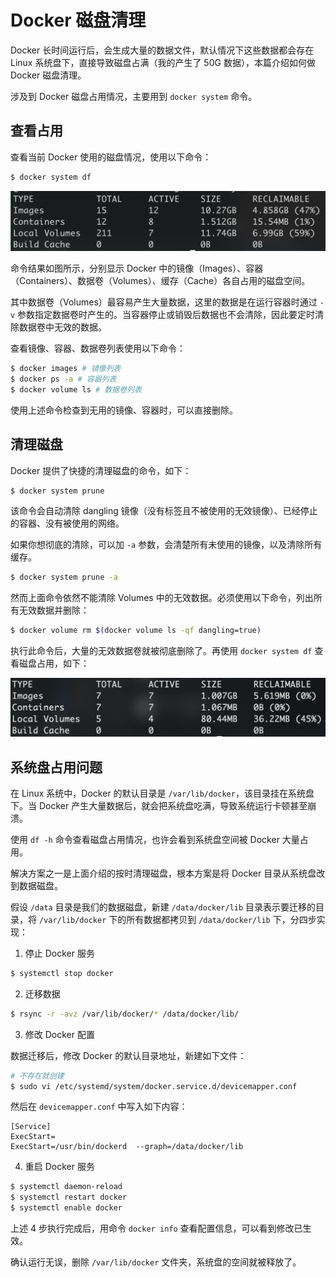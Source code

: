# Docker 磁盘清理

Docker 长时间运行后，会生成大量的数据文件，默认情况下这些数据都会存在 Linux 系统盘下，直接导致磁盘占满（我的产生了 50G 数据），本篇介绍如何做 Docker 磁盘清理。

涉及到 Docker 磁盘占用情况，主要用到 `docker system` 命令。

## 查看占用

查看当前 Docker 使用的磁盘情况，使用以下命令：

```sh
$ docker system df
```

![](./imgs/2023-02-01-18-09-52.png)

命令结果如图所示，分别显示 Docker 中的镜像（Images）、容器（Containers）、数据卷（Volumes）、缓存（Cache）各自占用的磁盘空间。

其中数据卷（Volumes）最容易产生大量数据，这里的数据是在运行容器时通过 `-v` 参数指定数据卷时产生的。当容器停止或销毁后数据也不会清除，因此要定时清除数据卷中无效的数据。

查看镜像、容器、数据卷列表使用以下命令：

```sh
$ docker images # 镜像列表
$ docker ps -a # 容器列表
$ docker volume ls # 数据卷列表
```

使用上述命令检查到无用的镜像、容器时，可以直接删除。

## 清理磁盘

Docker 提供了快捷的清理磁盘的命令，如下：

```sh
$ docker system prune
```

该命令会自动清除 dangling 镜像（没有标签且不被使用的无效镜像）、已经停止的容器、没有被使用的网络。

如果你想彻底的清除，可以加 `-a` 参数，会清楚所有未使用的镜像，以及清除所有缓存。

```sh
$ docker system prune -a
```

然而上面命令依然不能清除 Volumes 中的无效数据。必须使用以下命令，列出所有无效数据并删除：

```sh
$ docker volume rm $(docker volume ls -qf dangling=true)
```

执行此命令后，大量的无效数据卷就被彻底删除了。再使用 `docker system df` 查看磁盘占用，如下：

![](./imgs/2023-02-01-17-26-27.png)

## 系统盘占用问题

在 Linux 系统中，Docker 的默认目录是 `/var/lib/docker`，该目录挂在系统盘下。当 Docker 产生大量数据后，就会把系统盘吃满，导致系统运行卡顿甚至崩溃。

使用 `df -h` 命令查看磁盘占用情况，也许会看到系统盘空间被 Docker 大量占用。

解决方案之一是上面介绍的按时清理磁盘，根本方案是将 Docker 目录从系统盘改到数据磁盘。

假设 `/data` 目录是我们的数据磁盘，新建 `/data/docker/lib` 目录表示要迁移的目录，将 `/var/lib/docker` 下的所有数据都拷贝到 `/data/docker/lib` 下，分四步实现：

1. 停止 Docker 服务

```sh
$ systemctl stop docker
```

2. 迁移数据

```sh
$ rsync -r -avz /var/lib/docker/* /data/docker/lib/
```

3. 修改 Docker 配置

数据迁移后，修改 Docker 的默认目录地址，新建如下文件：

```sh
# 不存在就创建
$ sudo vi /etc/systemd/system/docker.service.d/devicemapper.conf
```

然后在 `devicemapper.conf` 中写入如下内容：

```
[Service]
ExecStart=
ExecStart=/usr/bin/dockerd  --graph=/data/docker/lib
```

4. 重启 Docker 服务

```sh
$ systemctl daemon-reload
$ systemctl restart docker
$ systemctl enable docker
```

上述 4 步执行完成后，用命令 `docker info` 查看配置信息，可以看到修改已生效。

确认运行无误，删除 `/var/lib/docker` 文件夹，系统盘的空间就被释放了。
